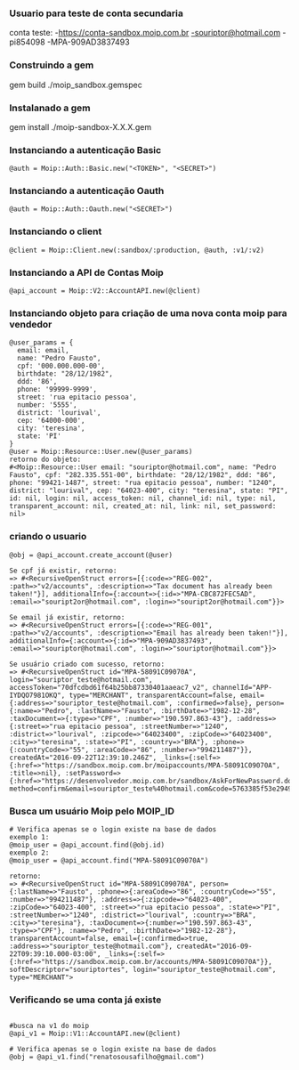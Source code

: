 ### Usuario para teste de conta secundaria
conta teste:
  -https://conta-sandbox.moip.com.br
  -souriptor@hotmail.com
  -pi854098
  -MPA-909AD3837493

### Construindo a gem
gem build ./moip_sandbox.gemspec

### Instalanado a gem
gem install ./moip-sandbox-X.X.X.gem


### Instanciando a autenticação Basic
```
@auth = Moip::Auth::Basic.new("<TOKEN>", "<SECRET>")
```

### Instanciando a autenticação Oauth
```
@auth = Moip::Auth::Oauth.new("<SECRET>")
```

### Instanciando o client
```
@client = Moip::Client.new(:sandbox/:production, @auth, :v1/:v2)
```

### Instanciando a API de Contas Moip
```
@api_account = Moip::V2::AccountAPI.new(@client)
```

### Instanciando objeto para criação de uma nova conta moip para vendedor
```
@user_params = {
  email: email,
  name: "Pedro Fausto",
  cpf: '000.000.000-00',
  birthdate: "28/12/1982",
  ddd: '86',
  phone: '99999-9999',
  street: 'rua epitacio pessoa',
  number: '5555',
  district: 'lourival',
  cep: '64000-000',
  city: 'teresina',
  state: 'PI'
}
@user = Moip::Resource::User.new(@user_params)
retorno do objeto:
#<Moip::Resource::User email: "souriptor@hotmail.com", name: "Pedro Fausto", cpf: "282.335.551-00", birthdate: "28/12/1982", ddd: "86", phone: "99421-1487", street: "rua epitacio pessoa", number: "1240", district: "lourival", cep: "64023-400", city: "teresina", state: "PI", id: nil, login: nil, access_token: nil, channel_id: nil, type: nil, transparent_account: nil, created_at: nil, link: nil, set_password: nil>

```

### criando o usuario
```
@obj = @api_account.create_account(@user)

Se cpf já existir, retorno:
=> #<RecursiveOpenStruct errors=[{:code=>"REG-002", :path=>"v2/accounts", :description=>"Tax document has already been taken!"}], additionalInfo={:account=>{:id=>"MPA-CBC872FEC5AD", :email=>"souript2or@hotmail.com", :login=>"souript2or@hotmail.com"}}>

Se email já existir, retorno:
=> #<RecursiveOpenStruct errors=[{:code=>"REG-001", :path=>"v2/accounts", :description=>"Email has already been taken!"}], additionalInfo={:account=>{:id=>"MPA-909AD3837493", :email=>"souriptor@hotmail.com", :login=>"souriptor@hotmail.com"}}>

Se usuário criado com sucesso, retorno:
=> #<RecursiveOpenStruct id="MPA-58091C09070A", login="souriptor_teste@hotmail.com", accessToken="70dfcdbd61f64b25bb87330401aaeac7_v2", channelId="APP-IYDQO7981OKQ", type="MERCHANT", transparentAccount=false, email={:address=>"souriptor_teste@hotmail.com", :confirmed=>false}, person={:name=>"Pedro", :lastName=>"Fausto", :birthDate=>"1982-12-28", :taxDocument=>{:type=>"CPF", :number=>"190.597.863-43"}, :address=>{:street=>"rua epitacio pessoa", :streetNumber=>"1240", :district=>"lourival", :zipcode=>"64023400", :zipCode=>"64023400", :city=>"teresina", :state=>"PI", :country=>"BRA"}, :phone=>{:countryCode=>"55", :areaCode=>"86", :number=>"994211487"}}, createdAt="2016-09-22T12:39:10.246Z", _links={:self=>{:href=>"https://sandbox.moip.com.br/moipaccounts/MPA-58091C09070A", :title=>nil}, :setPassword=>{:href=>"https://desenvolvedor.moip.com.br/sandbox/AskForNewPassword.do?method=confirm&email=souriptor_teste%40hotmail.com&code=5763385f53e294909bde40dbcacf500b"}}>
```

### Busca um usuário Moip pelo MOIP_ID
```
# Verifica apenas se o login existe na base de dados
exemplo 1:
@moip_user = @api_account.find(@obj.id)
exemplo 2:
@moip_user = @api_account.find("MPA-58091C09070A")

retorno:
=> #<RecursiveOpenStruct id="MPA-58091C09070A", person={:lastName=>"Fausto", :phone=>{:areaCode=>"86", :countryCode=>"55", :number=>"994211487"}, :address=>{:zipcode=>"64023-400", :zipCode=>"64023-400", :street=>"rua epitacio pessoa", :state=>"PI", :streetNumber=>"1240", :district=>"lourival", :country=>"BRA", :city=>"teresina"}, :taxDocument=>{:number=>"190.597.863-43", :type=>"CPF"}, :name=>"Pedro", :birthDate=>"1982-12-28"}, transparentAccount=false, email={:confirmed=>true, :address=>"souriptor_teste@hotmail.com"}, createdAt="2016-09-22T09:39:10.000-03:00", _links={:self=>{:href=>"https://sandbox.moip.com.br/accounts/MPA-58091C09070A"}}, softDescriptor="souriptortes", login="souriptor_teste@hotmail.com", type="MERCHANT">
```

### Verificando se uma conta já existe
```

#busca na v1 do moip
@api_v1 = Moip::V1::AccountAPI.new(@client)

# Verifica apenas se o login existe na base de dados
@obj = @api_v1.find("renatosousafilho@gmail.com")
```
